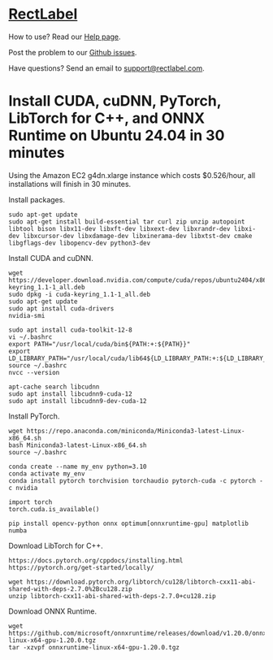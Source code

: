 # [RectLabel](https://rectlabel.com)
How to use? Read our [Help page](https://rectlabel.com/help/).

Post the problem to our [Github issues](https://github.com/ryouchinsa/Rectlabel-support/issues).

Have questions? Send an email to support@rectlabel.com.

# Install CUDA, cuDNN, PyTorch, LibTorch for C++, and ONNX Runtime on Ubuntu 24.04 in 30 minutes

Using the Amazon EC2 g4dn.xlarge instance which costs $0.526/hour, all installations will finish in 30 minutes.

Install packages.
```
sudo apt-get update
sudo apt-get install build-essential tar curl zip unzip autopoint libtool bison libx11-dev libxft-dev libxext-dev libxrandr-dev libxi-dev libxcursor-dev libxdamage-dev libxinerama-dev libxtst-dev cmake libgflags-dev libopencv-dev python3-dev
```

Install CUDA and cuDNN.
```
wget https://developer.download.nvidia.com/compute/cuda/repos/ubuntu2404/x86_64/cuda-keyring_1.1-1_all.deb
sudo dpkg -i cuda-keyring_1.1-1_all.deb
sudo apt-get update
sudo apt install cuda-drivers
nvidia-smi

sudo apt install cuda-toolkit-12-8
vi ~/.bashrc
export PATH="/usr/local/cuda/bin${PATH:+:${PATH}}"
export LD_LIBRARY_PATH="/usr/local/cuda/lib64${LD_LIBRARY_PATH:+:${LD_LIBRARY_PATH}}"
source ~/.bashrc
nvcc --version

apt-cache search libcudnn
sudo apt install libcudnn9-cuda-12
sudo apt install libcudnn9-dev-cuda-12
```

Install PyTorch.
```
wget https://repo.anaconda.com/miniconda/Miniconda3-latest-Linux-x86_64.sh
bash Miniconda3-latest-Linux-x86_64.sh
source ~/.bashrc

conda create --name my_env python=3.10
conda activate my_env
conda install pytorch torchvision torchaudio pytorch-cuda -c pytorch -c nvidia

import torch
torch.cuda.is_available()

pip install opencv-python onnx optimum[onnxruntime-gpu] matplotlib numba
```

Download LibTorch for C++.
```
https://docs.pytorch.org/cppdocs/installing.html
https://pytorch.org/get-started/locally/

wget https://download.pytorch.org/libtorch/cu128/libtorch-cxx11-abi-shared-with-deps-2.7.0%2Bcu128.zip
unzip libtorch-cxx11-abi-shared-with-deps-2.7.0+cu128.zip
```

Download ONNX Runtime.
```
wget https://github.com/microsoft/onnxruntime/releases/download/v1.20.0/onnxruntime-linux-x64-gpu-1.20.0.tgz
tar -xzvpf onnxruntime-linux-x64-gpu-1.20.0.tgz
```
















